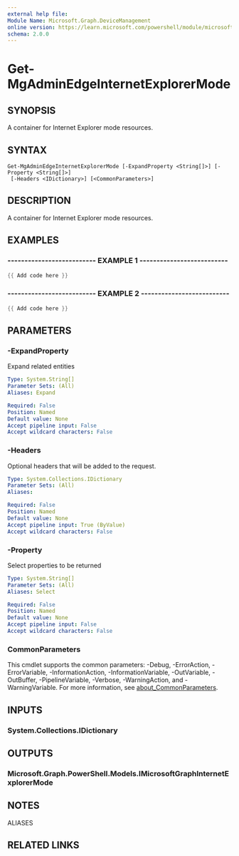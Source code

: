 ```yaml
---
external help file:
Module Name: Microsoft.Graph.DeviceManagement
online version: https://learn.microsoft.com/powershell/module/microsoft.graph.devicemanagement/get-mgadminedgeinternetexplorermode
schema: 2.0.0
---
```


# Get-MgAdminEdgeInternetExplorerMode

## SYNOPSIS
A container for Internet Explorer mode resources.

## SYNTAX

```
Get-MgAdminEdgeInternetExplorerMode [-ExpandProperty <String[]>] [-Property <String[]>]
 [-Headers <IDictionary>] [<CommonParameters>]
```

## DESCRIPTION
A container for Internet Explorer mode resources.

## EXAMPLES

### -------------------------- EXAMPLE 1 --------------------------
```powershell
{{ Add code here }}
```



### -------------------------- EXAMPLE 2 --------------------------
```powershell
{{ Add code here }}
```



## PARAMETERS

### -ExpandProperty
Expand related entities

```yaml
Type: System.String[]
Parameter Sets: (All)
Aliases: Expand

Required: False
Position: Named
Default value: None
Accept pipeline input: False
Accept wildcard characters: False
```

### -Headers
Optional headers that will be added to the request.

```yaml
Type: System.Collections.IDictionary
Parameter Sets: (All)
Aliases:

Required: False
Position: Named
Default value: None
Accept pipeline input: True (ByValue)
Accept wildcard characters: False
```

### -Property
Select properties to be returned

```yaml
Type: System.String[]
Parameter Sets: (All)
Aliases: Select

Required: False
Position: Named
Default value: None
Accept pipeline input: False
Accept wildcard characters: False
```

### CommonParameters
This cmdlet supports the common parameters: -Debug, -ErrorAction, -ErrorVariable, -InformationAction, -InformationVariable, -OutVariable, -OutBuffer, -PipelineVariable, -Verbose, -WarningAction, and -WarningVariable. For more information, see [about_CommonParameters](http://go.microsoft.com/fwlink/?LinkID=113216).

## INPUTS

### System.Collections.IDictionary

## OUTPUTS

### Microsoft.Graph.PowerShell.Models.IMicrosoftGraphInternetExplorerMode

## NOTES

ALIASES

## RELATED LINKS

